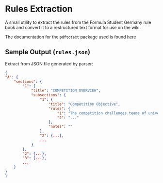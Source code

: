 # Rules Extraction

A small utility to extract the rules from the Formula Student Germany rule book
and convert it to a restructured text format for use on the wiki.

The documentation for the `pdftotext` package used is found
[here](https://github.com/jalan/pdftotext)

## Sample Output (`rules.json`)
Extract from JSON file generated by parser:

```json
{ 
"A": {
    "sections": {
        "1": {
            "title": "COMPETITION OVERVIEW",
            "subsections": {
                "1": {
                    "title": "Competition Objective",
                    "rules": {
                        "1": "The competition challenges teams of university students to conceive, design, fabricate,develop and compete with small, formula style, race cars.",
                        "2": "..."
                    },
                    "notes": ""
                },
                "2": {...},
                ...
            }
        },
        "2": {...},
        "3": {...},
        ...
    }
}
}
```